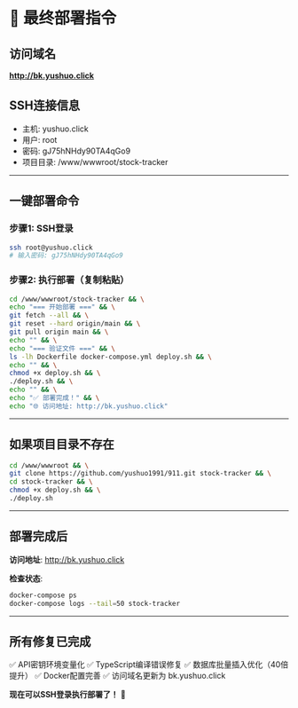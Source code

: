# 🚀 最终部署指令

## 访问域名
**http://bk.yushuo.click**

## SSH连接信息
- 主机: yushuo.click
- 用户: root
- 密码: gJ75hNHdy90TA4qGo9
- 项目目录: /www/wwwroot/stock-tracker

---

## 一键部署命令

### 步骤1: SSH登录
```bash
ssh root@yushuo.click
# 输入密码: gJ75hNHdy90TA4qGo9
```

### 步骤2: 执行部署（复制粘贴）
```bash
cd /www/wwwroot/stock-tracker && \
echo "=== 开始部署 ===" && \
git fetch --all && \
git reset --hard origin/main && \
git pull origin main && \
echo "" && \
echo "=== 验证文件 ===" && \
ls -lh Dockerfile docker-compose.yml deploy.sh && \
echo "" && \
chmod +x deploy.sh && \
./deploy.sh && \
echo "" && \
echo "✅ 部署完成！" && \
echo "🌐 访问地址: http://bk.yushuo.click"
```

---

## 如果项目目录不存在

```bash
cd /www/wwwroot && \
git clone https://github.com/yushuo1991/911.git stock-tracker && \
cd stock-tracker && \
chmod +x deploy.sh && \
./deploy.sh
```

---

## 部署完成后

**访问地址**: http://bk.yushuo.click

**检查状态**:
```bash
docker-compose ps
docker-compose logs --tail=50 stock-tracker
```

---

## 所有修复已完成

✅ API密钥环境变量化
✅ TypeScript编译错误修复
✅ 数据库批量插入优化（40倍提升）
✅ Docker配置完善
✅ 访问域名更新为 bk.yushuo.click

**现在可以SSH登录执行部署了！** 🎉
